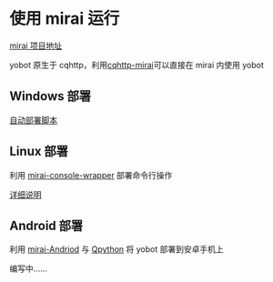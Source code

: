 # 使用 mirai 运行

[mirai 项目地址](https://github.com/mamoe/mirai)

yobot 原生于 cqhttp，利用[cqhttp-mirai](https://github.com/yyuueexxiinngg/cqhttp-mirai)可以直接在 mirai 内使用 yobot

## Windows 部署

[自动部署脚本](./Windows-mirai-auto.md)

## Linux 部署

利用 [mirai-console-wrapper](https://github.com/mamoe/mirai-console) 部署命令行操作

[详细说明](./Linux-cqhttp-mirai.md)

## Android 部署

利用 [mirai-Andriod](https://github.com/mzdluo123/MiraiAndroid) 与 [Qpython](https://play.google.com/store/apps/details?id=org.qpython.qpy3) 将 yobot 部署到安卓手机上

编写中……
